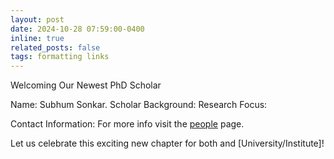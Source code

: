 ```yaml
---
layout: post
date: 2024-10-28 07:59:00-0400
inline: true
related_posts: false
tags: formatting links
---
```


Welcoming Our Newest PhD Scholar
    
Name: Subhum Sonkar.
Scholar Background:
Research Focus: 

Contact Information: For more info visit the <a href='https://iisc-hiro.github.io/people/'>people</a> page.

Let us celebrate this exciting new chapter for both  and [University/Institute]!